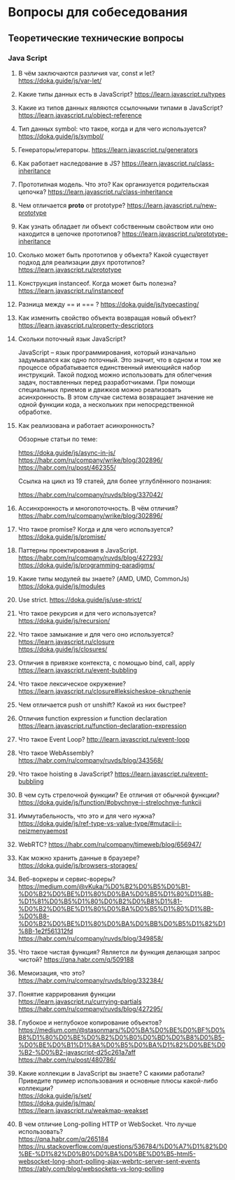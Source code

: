 # Вопросы для собеседования

## Теоретические технические вопросы

### Java Script

1. В чём заключаются различия var, const и let? <https://doka.guide/js/var-let/>
2. Какие типы данных есть в JavaScript? <https://learn.javascript.ru/types>
3. Какие из типов данных являются ссылочными типами в JavaScript? <https://learn.javascript.ru/object-reference>
4. Тип данных symbol: что такое, когда и для чего используется? <https://doka.guide/js/symbol/>
5. Генераторы/итераторы. <https://learn.javascript.ru/generators>
6. Как работает наследование в JS? <https://learn.javascript.ru/class-inheritance>
7. Прототипная модель. Что это? Как организуется родительская цепочка?
<https://learn.javascript.ru/class-inheritance>
8. Чем отличается __proto__ от prototype? <https://learn.javascript.ru/new-prototype>
9. Как узнать обладает ли объект собственным свойством или оно находится в цепочке прототипов?
<https://learn.javascript.ru/prototype-inheritance>
10. Сколько может быть прототипов у объекта? Какой существует подход для
реализации двух прототипов? <https://learn.javascript.ru/prototype>
11. Конструкция instanceof. Когда может быть полезна? <https://learn.javascript.ru/instanceof>
12. Разница между == и === ? <https://doka.guide/js/typecasting/>
13. Как изменить свойство объекта возвращая новый объект?
<https://learn.javascript.ru/property-descriptors>
14. Скольки поточный язык JavaScript?

    JavaScript – язык программирования, который изначально задумывался как одно поточный. 
    Это значит, что в одном и том же процессе обрабатывается единственный имеющийся набор инструкций. 
    Такой подход можно использовать для облегчения задач, поставленных перед разработчиками. 
    При помощи специальных приемов и движков можно реализовать асинхронность. 
    В этом случае система возвращает значение не одной функции кода, а нескольких при непосредственной обработке. 

15. Как реализована и работает асинхронность?

    Обзорные статьи по теме:
    
    <https://doka.guide/js/async-in-js/> <br>
    <https://habr.com/ru/company/wrike/blog/302896/> <br>
    <https://habr.com/ru/post/462355/>
    
    Ссылка на цикл из 19 статей, для более углублённого познания:
    
    <https://habr.com/ru/company/ruvds/blog/337042/>

16. Ассинхронность и многопоточность. В чём отличия?
<https://habr.com/ru/company/wrike/blog/302896/>
17. Что такое promise? Когда и для чего используется?
<https://doka.guide/js/promise/>
18. Паттерны проектирования в JavaScript. <br>
<https://habr.com/ru/company/ruvds/blog/427293/> <br>
<https://doka.guide/js/programming-paradigms/>
19. Какие типы модулей вы знаете? (AMD, UMD, CommonJs)
<https://doka.guide/js/modules>
20. Use strict. <https://doka.guide/js/use-strict/>
21. Что такое рекурсия и для чего используется? <https://doka.guide/js/recursion/>
22. Что такое замыкание и для чего оно используется? <br>
<https://learn.javascript.ru/closure> <br>
<https://doka.guide/js/closures/>
23. Отличия в привязке контекста, с помощью bind, call, apply <https://learn.javascript.ru/event-bubbling>
24. Что такое лексическое окружение? <https://learn.javascript.ru/closure#leksicheskoe-okruzhenie>
25. Чем отличается push от unshift? Какой из них быстрее?
26. Отличия function expression и function declaration 
<https://learn.javascript.ru/function-declaration-expression>
27. Что такое Event Loop? <http://learn.javascript.ru/event-loop>
28. Что такое WebAssembly? <https://habr.com/ru/company/ruvds/blog/343568/>
29. Что такое hoisting в JavaScript?
<https://learn.javascript.ru/event-bubbling>
30. В чем суть стрелочной функции? Ее отличия от обычной функции? <https://doka.guide/js/function/#obychnye-i-strelochnye-funkcii>
31. Иммутабельность, что это и для чего нужна? <https://doka.guide/js/ref-type-vs-value-type/#mutacii-i-neizmenyaemost>
32. WebRTC? <https://habr.com/ru/company/timeweb/blog/656947/>
33. Как можно хранить данные в браузере? <https://doka.guide/js/browsers-storages/>
34. Веб-воркеры и сервис-вореры? <br>
<https://medium.com/@vKuka/%D0%B2%D0%B5%D0%B1-%D0%B2%D0%BE%D1%80%D0%BA%D0%B5%D1%80%D1%8B-%D1%81%D0%B5%D1%80%D0%B2%D0%B8%D1%81-%D0%B2%D0%BE%D1%80%D0%BA%D0%B5%D1%80%D1%8B-%D0%B8-%D0%B2%D0%BE%D1%80%D0%BA%D0%BB%D0%B5%D1%82%D1%8B-1e2f561312fd> <br>
<https://habr.com/ru/company/ruvds/blog/349858/>
35. Что такое чистая функция? Является ли функция делающая запрос чистой? <https://qna.habr.com/q/509188>
36. Мемоизация, что это? <https://habr.com/ru/company/ruvds/blog/332384/>
37. Понятие каррирования функции <br>
<https://learn.javascript.ru/currying-partials> <br>
<https://habr.com/ru/company/ruvds/blog/427295/>
38. Глубокое и неглубокое копирование объектов? <br>
<https://medium.com/@stasonmars/%D0%BA%D0%BE%D0%BF%D0%B8%D1%80%D0%BE%D0%B2%D0%B0%D0%BD%D0%B8%D0%B5-%D0%BE%D0%B1%D1%8A%D0%B5%D0%BA%D1%82%D0%BE%D0%B2-%D0%B2-javascript-d25c261a7aff> <br>
<https://habr.com/ru/post/480786/>
39. Какие коллекции в JavaScript вы знаете? С какими работали? Приведите пример
использования и основные плюсы какой-либо коллекции? <br>
<https://doka.guide/js/set/> <br>
<https://doka.guide/js/map/> <br>
<https://learn.javascript.ru/weakmap-weakset>
40. В чем отличие Long-polling HTTP от WebSocket. Что лучше использовать? <br>
<https://qna.habr.com/q/265184> <br>
<https://ru.stackoverflow.com/questions/536784/%D0%A7%D1%82%D0%BE-%D1%82%D0%B0%D0%BA%D0%BE%D0%B5-html5-websocket-long-short-polling-ajax-webrtc-server-sent-events> <br>
<https://ably.com/blog/websockets-vs-long-polling>

